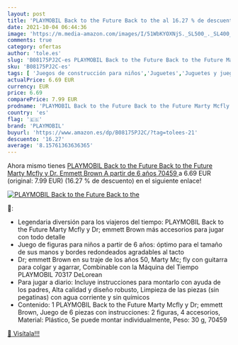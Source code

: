 ```yaml
---
layout: post
title: 'PLAYMOBIL Back to the Future Back to the al 16.27 % de descuento'
date: 2021-10-04 06:44:36
image: 'https://m.media-amazon.com/images/I/51WbKYOXNjS._SL500_._SL400_.jpg'
comments: true
category: ofertas
author: 'tole.es'
slug: 'B08175PJ2C-es PLAYMOBIL Back to the Future Back to the Future Marty...'
sku: 'B08175PJ2C-es'
tags: [ 'Juegos de construcción para niños','Juguetes','Juguetes y juegos','playmobil', ]
actualPrice: 6.69 EUR
currency: EUR
price: 6.69
comparePrice: 7.99 EUR
prodname: 'PLAYMOBIL Back to the Future Back to the Future Marty Mcfly y Dr. Emmett Brown  A partir de 6 años  70459 '
country: 'es'
flag: '🇪🇸'
brand: 'PLAYMOBIL'
buyurl: 'https://www.amazon.es/dp/B08175PJ2C/?tag=tolees-21'
descuento: '16.27'
average: '8.15761363636365'
---
```


Ahora mismo tienes [PLAYMOBIL Back to the Future Back to the Future Marty Mcfly y Dr. Emmett Brown  A partir de 6 años  70459 ](https://www.amazon.es/dp/B08175PJ2C/?tag=tolees-21) a 6.69 EUR (original: 7.99 EUR) (16.27 %  de descuento) en el siguiente enlace!

[![PLAYMOBIL Back to the Future Back to the](https://m.media-amazon.com/images/I/51WbKYOXNjS._SL500_._SL400_.jpg)](https://www.amazon.es/dp/B08175PJ2C/?tag=tolees-21)

🔎:

- Legendaria diversión para los viajeros del tiempo: PLAYMOBIL Back to the Future Marty Mcfly y Dr; emmett Brown más accesorios para jugar con todo detalle
- Juego de figuras para niños a partir de 6 años: óptimo para el tamaño de sus manos y bordes redondeados agradables al tacto
- Dr; emmett Brown en su traje de los años 50, Marty Mc; fly con guitarra para colgar y agarrar, Combinable con la Máquina del Tiempo PLAYMOBIL 70317 DeLorean
- Para jugar a diario: Incluye instrucciones para montarlo con ayuda de los padres, Alta calidad y diseño robusto, Limpieza de las piezas (sin pegatinas) con agua corriente y sin químicos
- Contenido: 1 PLAYMOBIL Back to the Future Marty Mcfly y Dr; emmett Brown, Juego de 6 piezas con instrucciones: 2 figuras, 4 accesorios, Material: Plástico, Se puede montar individualmente, Peso: 30 g, 70459

[🛒 Visítala!!!](https://www.amazon.es/dp/B08175PJ2C/?tag=tolees-21)
